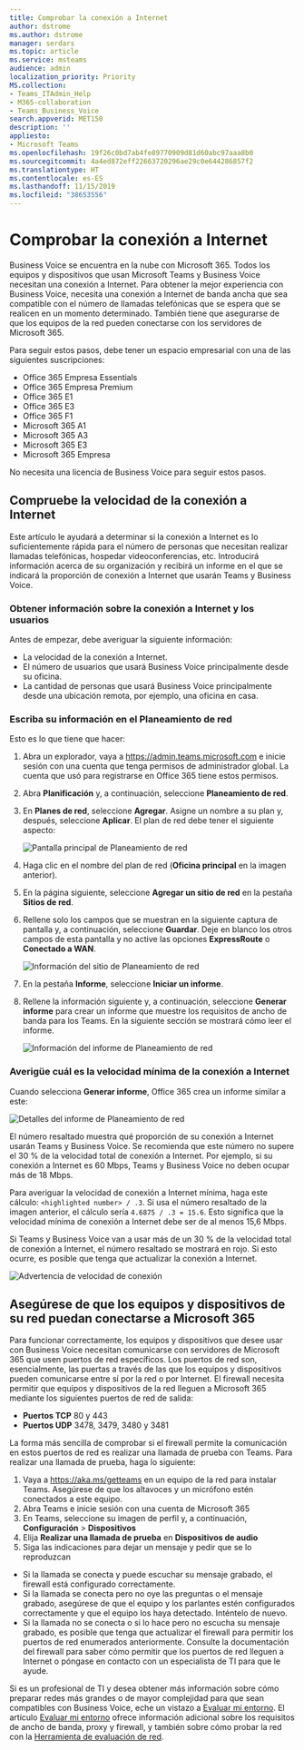 ```yaml
---
title: Comprobar la conexión a Internet
author: dstrome
ms.author: dstrome
manager: serdars
ms.topic: article
ms.service: msteams
audience: admin
localization_priority: Priority
MS.collection:
- Teams_ITAdmin_Help
- M365-collaboration
- Teams_Business_Voice
search.appverid: MET150
description: ''
appliesto:
- Microsoft Teams
ms.openlocfilehash: 19f26c0bd7ab4fe89770909d81d60abc97aaa8b0
ms.sourcegitcommit: 4a4ed872eff22663720296ae29c0e644286857f2
ms.translationtype: HT
ms.contentlocale: es-ES
ms.lasthandoff: 11/15/2019
ms.locfileid: "38653556"
---
```

# <a name="check-your-internet-connection"></a>Comprobar la conexión a Internet

Business Voice se encuentra en la nube con Microsoft 365. Todos los equipos y dispositivos que usan Microsoft Teams y Business Voice necesitan una conexión a Internet. Para obtener la mejor experiencia con Business Voice, necesita una conexión a Internet de banda ancha que sea compatible con el número de llamadas telefónicas que se espera que se realicen en un momento determinado. También tiene que asegurarse de que los equipos de la red pueden conectarse con los servidores de Microsoft 365.

Para seguir estos pasos, debe tener un espacio empresarial con una de las siguientes suscripciones:

* Office 365 Empresa Essentials
* Office 365 Empresa Premium
* Office 365 E1
* Office 365 E3
* Office 365 F1
* Microsoft 365 A1
* Microsoft 365 A3
* Microsoft 365 E3
* Microsoft 365 Empresa

No necesita una licencia de Business Voice para seguir estos pasos.

## <a name="check-your-internet-connection-speed"></a>Compruebe la velocidad de la conexión a Internet

Este artículo le ayudará a determinar si la conexión a Internet es lo suficientemente rápida para el número de personas que necesitan realizar llamadas telefónicas, hospedar videoconferencias, etc. Introducirá información acerca de su organización y recibirá un informe en el que se indicará la proporción de conexión a Internet que usarán Teams y Business Voice.

### <a name="get-information-about-your-internet-connection-and-users"></a>Obtener información sobre la conexión a Internet y los usuarios

Antes de empezar, debe averiguar la siguiente información:

* La velocidad de la conexión a Internet.
* El número de usuarios que usará Business Voice principalmente desde su oficina.
* La cantidad de personas que usará Business Voice principalmente desde una ubicación remota, por ejemplo, una oficina en casa.

### <a name="enter-your-information-into-the-network-planner"></a>Escriba su información en el Planeamiento de red

Esto es lo que tiene que hacer:

1. Abra un explorador, vaya a https://admin.teams.microsoft.com e inicie sesión con una cuenta que tenga permisos de administrador global. La cuenta que usó para registrarse en Office 365 tiene estos permisos.
1. Abra **Planificación** y, a continuación, seleccione **Planeamiento de red**.
1. En **Planes de red**, seleccione **Agregar**. Asigne un nombre a su plan y, después, seleccione **Aplicar**. El plan de red debe tener el siguiente aspecto:

    ![Pantalla principal de Planeamiento de red](../media/network-planner-main.png)
1. Haga clic en el nombre del plan de red (**Oficina principal** en la imagen anterior).
1. En la página siguiente, seleccione **Agregar un sitio de red** en la pestaña **Sitios de red**.
1. Rellene solo los campos que se muestran en la siguiente captura de pantalla y, a continuación, seleccione **Guardar**. Deje en blanco los otros campos de esta pantalla y no active las opciones **ExpressRoute** o **Conectado a WAN**.

    ![Información del sitio de Planeamiento de red](../media/network-planner-site-info.png)
1. En la pestaña **Informe**, seleccione **Iniciar un informe**.
1. Rellene la información siguiente y, a continuación, seleccione **Generar informe** para crear un informe que muestre los requisitos de ancho de banda para los Teams. En la siguiente sección se mostrará cómo leer el informe.

    ![Información del informe de Planeamiento de red](../media/network-planner-report-info.png)

### <a name="find-your-minimum-internet-connection-speed"></a>Averigüe cuál es la velocidad mínima de la conexión a Internet

Cuando selecciona **Generar informe**, Office 365 crea un informe similar a este:

![Detalles del informe de Planeamiento de red](../media/network-planner-report.png)

El número resaltado muestra qué proporción de su conexión a Internet usarán Teams y Business Voice. Se recomienda que este número no supere el 30 % de la velocidad total de conexión a Internet. Por ejemplo, si su conexión a Internet es 60 Mbps, Teams y Business Voice no deben ocupar más de 18 Mbps.

Para averiguar la velocidad de conexión a Internet mínima, haga este cálculo: `<highlighted number> / .3`. Si usa el número resaltado de la imagen anterior, el cálculo sería `4.6875 / .3 = 15.6`. Esto significa que la velocidad mínima de conexión a Internet debe ser de al menos 15,6 Mbps.

Si Teams y Business Voice van a usar más de un 30 % de la velocidad total de conexión a Internet, el número resaltado se mostrará en rojo. Si esto ocurre, es posible que tenga que actualizar la conexión a Internet.

![Advertencia de velocidad de conexión](../media/network-planner-report-speed-warning.png)

## <a name="make-sure-computers-and-devices-on-your-network-can-reach-microsoft-365"></a>Asegúrese de que los equipos y dispositivos de su red puedan conectarse a Microsoft 365

Para funcionar correctamente, los equipos y dispositivos que desee usar con Business Voice necesitan comunicarse con servidores de Microsoft 365 que usen puertos de red específicos. Los puertos de red son, esencialmente, las puertas a través de las que los equipos y dispositivos pueden comunicarse entre sí por la red o por Internet. El firewall necesita permitir que equipos y dispositivos de la red lleguen a Microsoft 365 mediante los siguientes puertos de red de salida:

* **Puertos TCP** 80 y 443
* **Puertos UDP** 3478, 3479, 3480 y 3481

La forma más sencilla de comprobar si el firewall permite la comunicación en estos puertos de red es realizar una llamada de prueba con Teams. Para realizar una llamada de prueba, haga lo siguiente:

1. Vaya a https://aka.ms/getteams en un equipo de la red para instalar Teams. Asegúrese de que los altavoces y un micrófono estén conectados a este equipo.
2. Abra Teams e inicie sesión con una cuenta de Microsoft 365
3. En Teams, seleccione su imagen de perfil y, a continuación, **Configuración** > **Dispositivos**
4. Elija **Realizar una llamada de prueba** en **Dispositivos de audio**
5. Siga las indicaciones para dejar un mensaje y pedir que se lo reproduzcan

* Si la llamada se conecta y puede escuchar su mensaje grabado, el firewall está configurado correctamente.
* Si la llamada se conecta pero no oye las preguntas o el mensaje grabado, asegúrese de que el equipo y los parlantes estén configurados correctamente y que el equipo los haya detectado. Inténtelo de nuevo.
* Si la llamada no se conecta o si lo hace pero no escucha su mensaje grabado, es posible que tenga que actualizar el firewall para permitir los puertos de red enumerados anteriormente. Consulte la documentación del firewall para saber cómo permitir que los puertos de red lleguen a Internet o póngase en contacto con un especialista de TI para que le ayude.

Si es un profesional de TI y desea obtener más información sobre cómo preparar redes más grandes o de mayor complejidad para que sean compatibles con Business Voice, eche un vistazo a [Evaluar mi entorno](../3-envision-evaluate-my-environment.md). El artículo [Evaluar mi entorno](../3-envision-evaluate-my-environment.md) ofrece información adicional sobre los requisitos de ancho de banda, proxy y firewall, y también sobre cómo probar la red con la [Herramienta de evaluación de red](../3-envision-evaluate-my-environment.md#test-the-network).
